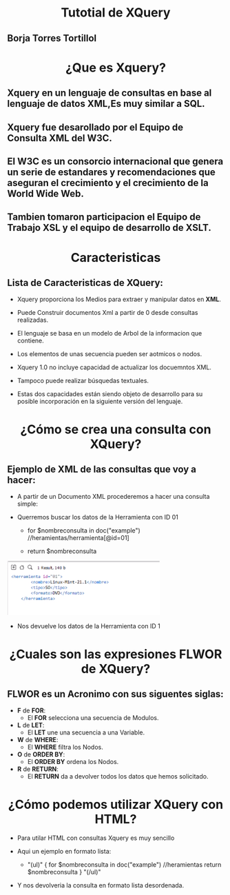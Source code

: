 # <center> **Tutotial de XQuery** </center>

## Borja Torres Tortillol

# <center>**¿Que es Xquery?**</center>

## **Xquery** en un lenguaje de consultas en base al lenguaje de datos XML,**Es muy similar a SQL**.
## **Xquery** fue desarollado por el **Equipo de Consulta XML** del **W3C**. 
## El **W3C** es un consorcio internacional que genera un serie de estandares y recomendaciones que aseguran el crecimiento y el crecimiento de la World Wide Web.
## Tambien tomaron participacion el Equipo de Trabajo XSL y el equipo de desarrollo de XSLT.



# <center>**Caracteristicas**</center>
## **Lista de Caracteristicas de XQuery**:


* Xquery proporciona los Medios para extraer y manipular datos en **XML**.

* Puede Construir documentos Xml a partir de 0 desde consultas realizadas.

* El lenguaje se basa en un modelo de Arbol de la informacion que contiene.
  
* Los elementos de unas secuencia pueden ser aotmicos o nodos.
  
* Xquery 1.0 no incluye capacidad de actualizar los docuemntos XML.
  
* Tampoco puede realizar búsquedas textuales. 

* Estas dos capacidades están siendo objeto de desarrollo para su posible incorporación en la siguiente versión del lenguaje.


# <center>**¿Cómo se crea una consulta con XQuery?**</center>

## Ejemplo de XML de las consultas que voy a hacer:


* A partir de un Documento XML procederemos a hacer una consulta simple:

* Querremos buscar los datos de la Herramienta con ID 01


  * for $nombreconsulta in doc("example") //heramientas/herramienta[@id=01]

  * return $nombreconsulta

![Logo](img/Consulta.png)

* Nos devuelve los datos de la Herramienta con ID 1

# <center>**¿Cuales son las expresiones FLWOR de XQuery?**</center>

## **FLWOR** es un Acronimo con sus siguentes siglas:
* **F** de **FOR**:
  * El **FOR** selecciona una secuencia de Modulos.
* **L** de **LET**:
  * El **LET** une una secuencia a una Variable.
* **W** de **WHERE**:
  * El **WHERE** filtra los Nodos.
* **O** de **ORDER BY**:
  * El **ORDER BY** ordena los Nodos.
* **R** de **RETURN**:
  * El **RETURN** da a devolver todos los datos que hemos solicitado.

# <center>**¿Cómo podemos utilizar XQuery con HTML?**</center>

* Para utilar HTML con consultas Xquery es muy sencillo 

* Aqui un ejemplo en formato lista:

  * "(ul)"
{
for $nombreconsulta in doc("example") //heramientas return $nombreconsulta
}
"(/ul)"

* Y nos devolveria la consulta en formato lista desordenada.